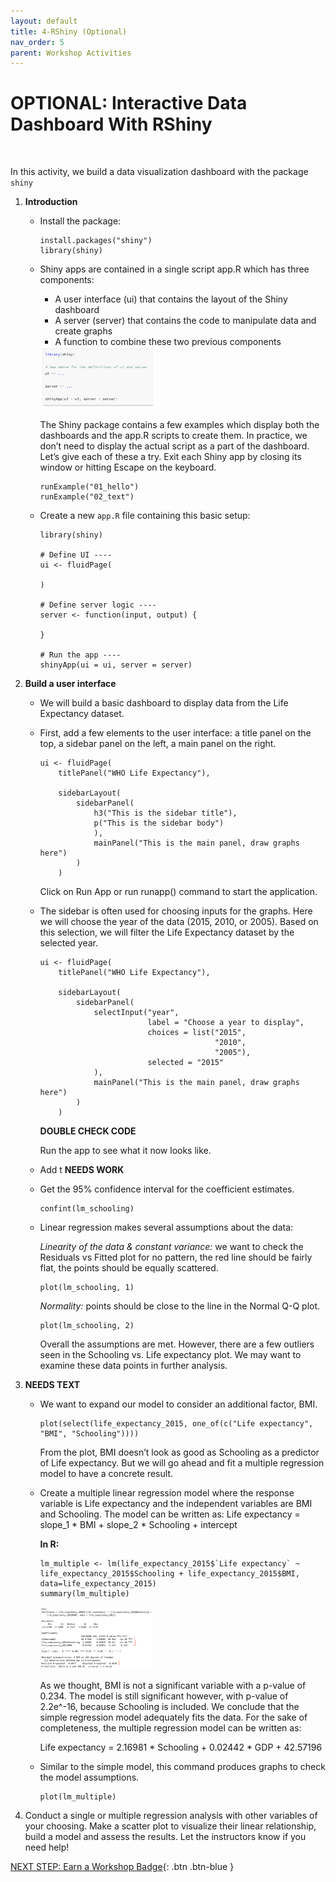 ```yaml
---
layout: default
title: 4-RShiny (Optional)
nav_order: 5
parent: Workshop Activities
---
```


# OPTIONAL: Interactive Data Dashboard With RShiny

<img src="images/act-4/" alt="" style="width:180px;">

In this activity, we build a data visualization dashboard with the package `shiny`

1.  **Introduction**

    -   Install the package:
    
        ```
        install.packages("shiny")
        library(shiny)
        ```
    
    -   Shiny apps are contained in a single script app.R which has three components:
    
        -   A user interface (ui) that contains the layout of the Shiny dashboard
        -   A server (server) that contains the code to manipulate data and create graphs
        -   A function to combine these two previous components
            
        <img src="images/act-4/intro-1.png" alt="shiny app" style="width:180px;">
        
        The Shiny package contains a few examples which display both the dashboards and the app.R scripts to create them. In practice, we don’t need to display the actual script as a part of the dashboard. Let’s give each of these a try. Exit each Shiny app by closing its window or hitting Escape on the keyboard.
        
        ```
        runExample("01_hello")
        runExample("02_text")
        ```
    
    -   Create a new `app.R` file containing this basic setup:
        
        ```
        library(shiny)
        
        # Define UI ----
        ui <- fluidPage(
        
        )
        
        # Define server logic ----
        server <- function(input, output) {
        
        }
        
        # Run the app ----
        shinyApp(ui = ui, server = server)
        ```

2.  **Build a user interface**

    -   We will build a basic dashboard to display data from the Life Expectancy dataset.
    -   First, add a few elements to the user interface: a title panel on the top, a sidebar panel on the left, a main panel on the right.
    
        ```
        ui <- fluidPage(
            titlePanel("WHO Life Expectancy"),
            
            sidebarLayout(
                sidebarPanel(
                    h3("This is the sidebar title"),
                    p("This is the sidebar body")
                    ),
                    mainPanel("This is the main panel, draw graphs here")
                )
            )
        ```
        
        Click on Run App or run runapp() command to start the application.
    
    -   The sidebar is often used for choosing inputs for the graphs. Here we will choose the year of the data (2015, 2010, or 2005). Based on this selection, we will filter the Life Expectancy dataset by the selected year.
        
        ```
        ui <- fluidPage(
            titlePanel("WHO Life Expectancy"),
            
            sidebarLayout(
                sidebarPanel(
                    selectInput("year",
                                label = "Choose a year to display",
                                choices = list("2015",
                                               "2010",
                                               "2005"),
                                selected = "2015"
                    ),
                    mainPanel("This is the main panel, draw graphs here")
                )
            )
        ```
        **DOUBLE CHECK CODE**
        
        Run the app to see what it now looks like.
        
    -   Add t **NEEDS WORK**
    -   Get the 95% confidence interval for the coefficient estimates.
        
        ```
        confint(lm_schooling)
        ```

    -   Linear regression makes several assumptions about the data:

        _Linearity of the data & constant variance:_ we want to check the Residuals vs Fitted plot for no pattern, the red line should be fairly flat, the points should be equally scattered.
        
        ```
        plot(lm_schooling, 1)
        ```
        
        _Normality:_ points should be close to the line in the Normal Q-Q plot.
        
        ```
        plot(lm_schooling, 2)
        ```
        
        Overall the assumptions are met. However, there are a few outliers seen in the Schooling vs. Life expectancy plot. We may want to examine these data points in further analysis.

3.  **NEEDS TEXT**

    -   We want to expand our model to consider an additional factor, BMI.
        
        ```
        plot(select(life_expectancy_2015, one_of(c("Life expectancy", "BMI", "Schooling"))))
        ```
        
        From the plot, BMI doesn’t look as good as Schooling as a predictor of Life expectancy. But we will go ahead and fit a multiple regression model to have a concrete result.
        
    -   Create a multiple linear regression model where the response variable is Life expectancy and the independent variables are BMI and Schooling. The model can be written as:
        Life expectancy = slope_1 * BMI + slope_2 * Schooling + intercept
        
        **In R:**
        
        ```
        lm_multiple <- lm(life_expectancy_2015$`Life expectancy` ~ life_expectancy_2015$Schooling + life_expectancy_2015$BMI, data=life_expectancy_2015)
        summary(lm_multiple)
        ```
        
        <img src="images/act-4/part3-1.png" alt="another one" style="width:180px;">
        
        As we thought, BMI is not a significant variable with a p-value of 0.234. The model is still significant however, with p-value of 2.2e^-16, because Schooling is included. We conclude that the simple regression model adequately fits the data. For the sake of completeness, the multiple regression model can be written as:
        
        Life expectancy = 2.16981 * Schooling + 0.02442 * GDP + 42.57196
        
    -   Similar to the simple model, this command produces graphs to check the model assumptions.
        
        ```
        plot(lm_multiple)
        ```

4.  Conduct a single or multiple regression analysis with other variables of your choosing. Make a scatter plot to visualize their linear relationship, build a model and assess the results. Let the instructors know if you need help!

[NEXT STEP: Earn a Workshop Badge](informal-credentials.html){: .btn .btn-blue }
